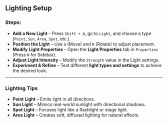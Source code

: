 ## Lighting Setup  

### Steps:  

- **Add a New Light** – Press `Shift + A`, go to `Light`, and choose a type (`Point`, `Sun`, `Area`, `Spot`, etc.).  
- **Position the Light** – Use `G` (Move) and `R` (Rotate) to adjust placement.  
- **Modify Light Properties** – Open the **Light Properties** tab in `Properties` (Press `N` for Sidebar).  
- **Adjust Light Intensity** – Modify the `Strength` value in the Light settings.  
- **Experiment & Refine** – Test different **light types and settings** to achieve the desired look.  

---

### **Lighting Tips**  
- **Point Light** – Emits light in all directions.  
- **Sun Light** – Mimics real-world sunlight with directional shadows.  
- **Spot Light** – Focuses light like a flashlight or stage light.  
- **Area Light** – Creates soft, diffused lighting for natural effects.  